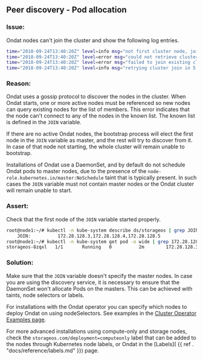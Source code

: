 ## Peer discovery - Pod allocation

### Issue:
Ondat nodes can't join the cluster and show the following log entries.

```bash
time="2018-09-24T13:40:20Z" level=info msg="not first cluster node, joining first node" action=create address=172.28.128.5 category=etcd host=node3 module=cp target=172.28.128.6
time="2018-09-24T13:40:20Z" level=error msg="could not retrieve cluster config from api" status_code=503
time="2018-09-24T13:40:20Z" level=error msg="failed to join existing cluster" action=create category=etcd endpoint="172.28.128.3,172.28.128.4,172.28.128.5,172.28.128.6" error="503 Service Unavailable" module=cp
time="2018-09-24T13:40:20Z" level=info msg="retrying cluster join in 5 seconds..." action=create category=etcd module=cp
```

### Reason:
Ondat uses a gossip protocol to discover the nodes in the cluster. When
Ondat starts, one or more active nodes must be referenced so new nodes can
query existing nodes for the list of members. This error indicates that the node
can't connect to any of the nodes in the known list. The known list is defined
in the `JOIN` variable.

If there are no active Ondat nodes, the bootstrap process will elect the
first node in the `JOIN` variable as master, and the rest will try to
discover from it. In case of that node not starting, the whole cluster will
remain unable to bootstrap.

Installations of Ondat use a DaemonSet, and by default do not schedule
Ondat pods to master nodes, due to the presence of the
`node-role.kubernetes.io/master:NoSchedule` taint that is typically present. In
such cases the `JOIN` variable must not contain master nodes or the Ondat
cluster will remain unable to start.

### Assert:

Check that the first node of the `JOIN` variable started properly.

```bash
root@node1:~/# kubectl -n kube-system describe ds/storageos | grep JOIN
    JOIN:          172.28.128.3,172.28.128.4,172.28.128.5
root@node1:~/# kubectl -n kube-system get pod -o wide | grep 172.28.128.3
storageos-8zqxl   1/1       Running   0          2m        172.28.128.3   node1
```

### Solution:

Make sure that the `JOIN` variable doesn't specify the master nodes. In case
you are using the discovery service, it is necessary to ensure that the
DaemonSet won't allocate Pods on the masters. This can be achieved with taints,
node selectors or labels.

For installations with the Ondat operator you can specify which nodes to
deploy Ondat on using nodeSelectors. See examples in the [Cluster Operator
Examples
page](docs/reference/cluster-operator/examples/#installing-to-a-subset-of-nodes).

For more advanced installations using compute-only and storage nodes, check the
`storageos.com/deployment=computeonly` label that can be added to the nodes
through Kubernetes node labels, or Ondat in the [Labels](
{{ ref . "docs/reference/labels.md" }}) page.
